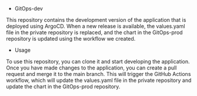 - GitOps-dev

This repository contains the development version of the application that is deployed using ArgoCD. When a new release is available,
the values.yaml file in the private repository is replaced, and the chart in the GitOps-prod repository is updated using the workflow we created.


- Usage

To use this repository, you can clone it and start developing the application. Once you have made changes to the application, you can create a pull request and merge it to the main branch.
This will trigger the GitHub Actions workflow, which will update the values.yaml file in the private repository and update the chart in the GitOps-prod repository.
